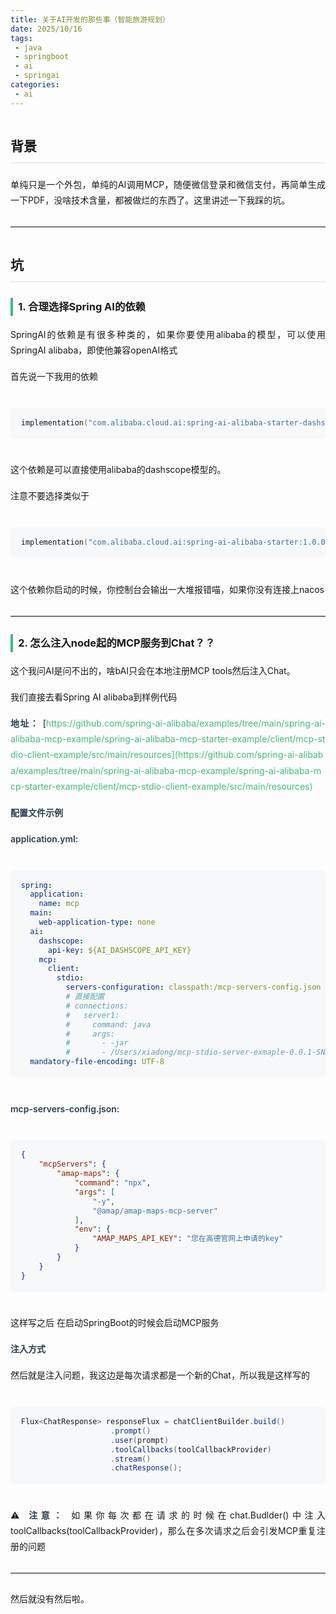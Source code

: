 ```yaml
---
title: 关于AI开发的那些事（智能旅游规划）
date: 2025/10/16
tags:
 - java
 - springboot
 - ai
 - springai
categories:
 - ai
---
```


<div class="article-ai-101601">

## 背景

单纯只是一个外包，单纯的AI调用MCP，随便微信登录和微信支付，再简单生成一下PDF，没啥技术含量，都被做烂的东西了。这里讲述一下我踩的坑。

---

## 坑

### 1. 合理选择Spring AI的依赖

SpringAI的依赖是有很多种类的，如果你要使用alibaba的模型，可以使用SpringAI alibaba，即使他兼容openAI格式

首先说一下我用的依赖

```kotlin
implementation("com.alibaba.cloud.ai:spring-ai-alibaba-starter-dashscope:1.0.0.4")
```

这个依赖是可以直接使用alibaba的dashscope模型的。

注意不要选择类似于

```kotlin
implementation("com.alibaba.cloud.ai:spring-ai-alibaba-starter:1.0.0")
```

这个依赖你启动的时候，你控制台会输出一大堆报错喵，如果你没有连接上nacos

---

### 2. 怎么注入node起的MCP服务到Chat？？

这个我问AI是问不出的，啥bAI只会在本地注册MCP tools然后注入Chat。

我们直接去看Spring AI alibaba到样例代码

**地址：** [https://github.com/spring-ai-alibaba/examples/tree/main/spring-ai-alibaba-mcp-example/spring-ai-alibaba-mcp-starter-example/client/mcp-stdio-client-example/src/main/resources](https://github.com/spring-ai-alibaba/examples/tree/main/spring-ai-alibaba-mcp-example/spring-ai-alibaba-mcp-starter-example/client/mcp-stdio-client-example/src/main/resources)

#### 配置文件示例

**application.yml:**

```yaml
spring:
  application:
    name: mcp
  main:
    web-application-type: none
  ai:
    dashscope:
      api-key: ${AI_DASHSCOPE_API_KEY}
    mcp:
      client:
        stdio:
          servers-configuration: classpath:/mcp-servers-config.json
          # 直接配置
          # connections:
          #   server1:
          #     command: java
          #     args:
          #       - -jar
          #       - /Users/xiadong/mcp-stdio-server-exmaple-0.0.1-SNAPSHOT.jar  # 放一个绝对路径，修改为server jar包所在位置
  mandatory-file-encoding: UTF-8
```

**mcp-servers-config.json:**

```json
{
    "mcpServers": {
        "amap-maps": {
            "command": "npx",
            "args": [
                "-y",
                "@amap/amap-maps-mcp-server"
            ],
            "env": {
                "AMAP_MAPS_API_KEY": "您在高德官网上申请的key"
            }
        }
    }
}
```

这样写之后 在启动SpringBoot的时候会启动MCP服务

#### 注入方式

然后就是注入问题，我这边是每次请求都是一个新的Chat，所以我是这样写的

```java
Flux<ChatResponse> responseFlux = chatClientBuilder.build()
                    .prompt()
                    .user(prompt)
                    .toolCallbacks(toolCallbackProvider)
                    .stream()
                    .chatResponse();
```

⚠️ **注意：** 如果你每次都在请求的时候在chat.Budlder()中注入toolCallbacks(toolCallbackProvider)，那么在多次请求之后会引发MCP重复注册的问题

---

然后就没有然后啦。

</div>

<style scoped>
/* 文章整体样式优化 - 仅应用于当前文章 */
.article-ai-101601 {
  line-height: 1.8;
  word-wrap: break-word;
  overflow-wrap: break-word;
}

/* 段落间距 */
.article-ai-101601 p {
  margin: 1.2em 0;
  text-align: justify;
}

/* 标题样式增强 */
.article-ai-101601 h2 {
  margin-top: 2em;
  margin-bottom: 1em;
  padding-bottom: 0.3em;
  border-bottom: 2px solid #eaecef;
}

.article-ai-101601 h3 {
  margin-top: 1.5em;
  margin-bottom: 0.8em;
  padding-left: 0.5em;
  border-left: 4px solid #42b983;
}

.article-ai-101601 h4 {
  margin-top: 1.2em;
  margin-bottom: 0.6em;
  color: #2c3e50;
}

/* 代码块样式 */
.article-ai-101601 pre {
  margin: 1.5em 0;
  padding: 1.2em;
  border-radius: 6px;
  overflow-x: auto;
  background-color: #f6f8fa;
}

.article-ai-101601 code {
  word-wrap: break-word;
  overflow-wrap: break-word;
  white-space: pre-wrap;
}

/* 行内代码 */
.article-ai-101601 p code, 
.article-ai-101601 li code {
  padding: 0.2em 0.4em;
  margin: 0;
  font-size: 0.9em;
  background-color: rgba(27, 31, 35, 0.05);
  border-radius: 3px;
}

/* 链接样式 */
.article-ai-101601 a {
  color: #42b983;
  text-decoration: none;
  word-break: break-all;
}

.article-ai-101601 a:hover {
  text-decoration: underline;
}

/* 分隔线 */
.article-ai-101601 hr {
  margin: 2em 0;
  border: none;
  border-top: 2px solid #eaecef;
}

/* 列表样式 */
.article-ai-101601 ul, 
.article-ai-101601 ol {
  padding-left: 2em;
  margin: 1em 0;
}

.article-ai-101601 li {
  margin: 0.5em 0;
}

/* 强调文本 */
.article-ai-101601 strong {
  font-weight: 600;
  color: #2c3e50;
}

/* 引用块 */
.article-ai-101601 blockquote {
  margin: 1.5em 0;
  padding: 0.8em 1.2em;
  border-left: 4px solid #42b983;
  background-color: #f3f5f7;
  color: #666;
}

/* 表格样式 */
.article-ai-101601 table {
  border-collapse: collapse;
  width: 100%;
  margin: 1.5em 0;
  overflow-x: auto;
  display: block;
}

.article-ai-101601 th, 
.article-ai-101601 td {
  border: 1px solid #dfe2e5;
  padding: 0.6em 1em;
  text-align: left;
}

.article-ai-101601 th {
  background-color: #f6f8fa;
  font-weight: 600;
}

/* 响应式设计 */
@media (max-width: 768px) {
  .article-ai-101601 {
    font-size: 0.95em;
  }
  
  .article-ai-101601 pre {
    padding: 1em;
    font-size: 0.85em;
  }
  
  .article-ai-101601 h2 {
    font-size: 1.5em;
  }
  
  .article-ai-101601 h3 {
    font-size: 1.3em;
  }
}
</style>
